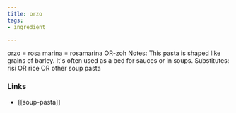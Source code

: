 ```yaml
---
title: orzo
tags:
- ingredient

---
```

orzo = rosa marina = rosamarina OR-zoh Notes: This pasta is shaped like grains of barley. It's often used as a bed for sauces or in soups. Substitutes: risi OR rice OR other soup pasta

### Links

* [[soup-pasta]]
